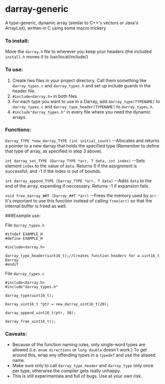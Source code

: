 # darray-generic
A type-generic, dynamic array (similar to C++'s vectors or Java's ArrayList), written in C using some macro trickery

### To install:
Move the `darray.h` file to wherever you keep your headers (the included `install.h` moves it to /usr/local/include/) 

### To use:

1. Create two files in your project directory. Call them something like `darray_types.c` and `darray_types.h` and set up include guards in the header file.
2. `#include<darray.h>` in both files
3. For each type you want to use in a Darray, add `darray_type(TYPENAME)` to `darray_types.c` and `darray_type_header(TYPENAME)` to `darray_types.h`.
4. `#include"darray_types.h"` in every file where you need the dynamic arrays.

### Functions:

`Darray_TYPE *new_darray_TYPE (int initial_count)`
--Allocates and returns a pointer to a new darray that holds the specified type (Remember to define that type of array, as specified in step 3 above).

`int darray_set_TYPE (Darray_TYPE *arr, T data, int index)`
--Sets element `index` to the value of `data`. Returns 0 if the assignment is successful, and -1 if the index is out of bounds.

`int darray_append_TYPE (Darray_TYPE *arr, T data)`
--Adds `data` to the end of the array, expanding if neccessary. Returns -1 if expansion fails.

`void free_darray_##T (Darray_##T *arr)`
--Frees the memory used by `arr`. It's important to use this function instead of calling `free(arr)` so that the internal buffer is freed as well.

###Example use:

File `darray_types.h`
```
#ifndef EXAMPLE_H
#define EXAMPLE_H

#include<darray.h>

darray_type_header(uint16_t);//Creates function headers for a uint16_t Darray
#endif
```

File `darray_types.c`
```
#include<darray.h>
#include"darray_types.h"

darray_type(uint16_t);

Darray_uint16_t *ptr = new_darray_uint16_t(20);

darray_append_uint16_t(ptr, 30);

darray_free_uint16_t();
```

### Caveats:

- Because of the function naming rules, only single-word types are allowed (i.e. `enum directions` or `long double` doesn't work.) To get around this, wrap any offending types in a `typedef` and use the aliased name.
- Make sure only to call `darray_type_header` and `darray_type` only once per type, otherwise the compiler gets really unhappy.
- This is still experimentala and full of bugs. Use at your own risk.
